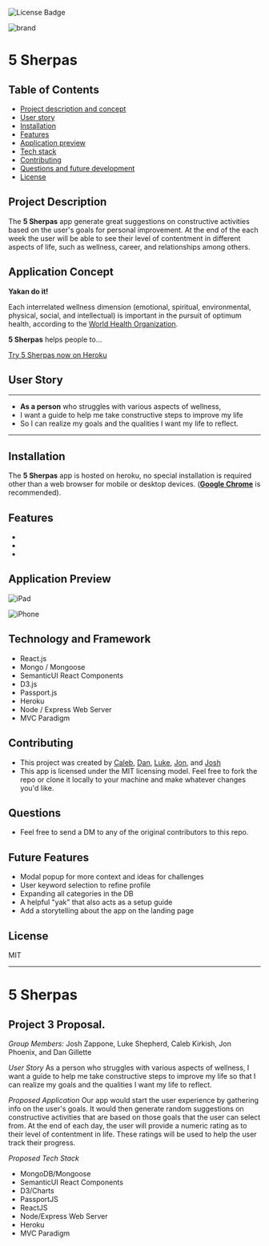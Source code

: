 ![License Badge](https://img.shields.io/badge/License-MIT-0298c3)

![brand]()

# 5 Sherpas

## Table of Contents

- [Project description and concept](#project-description)
- [User story](#user-story)
- [Installation](#installation)
- [Features](#features)
- [Application preview](#application-preview)
- [Tech stack](#technology-and-framework)
- [Contributing](#contributing)
- [Questions and future development](#questions)
- [License](#license)

## Project Description

The **5 Sherpas** app generate great suggestions on constructive activities based on the user's goals for personal improvement. At the end of the each week the user will be able to see their level of contentment in different aspects of life, such as wellness, career, and relationships among others.

## Application Concept

**Yakan do it!**

Each interrelated wellness dimension (emotional, spiritual, environmental, physical, social, and intellectual) is important in the pursuit of optimum health, according to the [World Health Organization](https://www.who.int/).

**5 Sherpas** helps people to...

[Try 5 Sherpas now on Heroku](https://the5sherpas.herokuapp.com/)

## User Story

---

- **As a person** who struggles with various aspects of wellness,
- I want a guide to help me take constructive steps to improve my life
- So I can realize my goals and the qualities I want my life to reflect.

---

## Installation

The **5 Sherpas** app is hosted on heroku, no special installation is required other than a web browser for mobile or desktop devices. ([**Google Chrome**](https://www.google.com/chrome/?brand=CHBD&gclid=Cj0KCQjwv7L6BRDxARIsAGj-34pI6kcGFGrZkxQgztLSwZZ7JzwQJFBfDBdgTHCurYEpg3QscMjHhYUaAkkjEALw_wcB&gclsrc=aw.ds) is recommended).

## Features

-
-
-

## Application Preview

![iPad]()

![iPhone]()

## Technology and Framework

- React.js
- Mongo / Mongoose
- SemanticUI React Components
- D3.js
- Passport.js
- Heroku
- Node / Express Web Server
- MVC Paradigm

## Contributing

- This project was created by [Caleb](https://github.com/calebkirkish), [Dan](https://github.com/DanGillette25), [Luke](https://github.com/ShepLT1), [Jon](https://github.com/JonPhoenix), and [Josh](https://github.com/zapponejosh/)
- This app is licensed under the MIT licensing model. Feel free to fork the repo or clone it locally to your machine and make whatever changes you'd like.

## Questions

- Feel free to send a DM to any of the original contributors to this repo.

## Future Features

- Modal popup for more context and ideas for challenges
- User keyword selection to refine profile
- Expanding all categories in the DB
- A helpful "yak" that also acts as a setup guide
- Add a storytelling about the app on the landing page

## License

MIT

---

# 5 Sherpas

## Project 3 Proposal.

_Group Members:_ Josh Zappone, Luke Shepherd, Caleb Kirkish, Jon Phoenix, and Dan Gillette

_User Story_
As a person who struggles with various aspects of wellness, I want a guide to help me take constructive steps to improve my life so that I can realize my goals and the qualities I want my life to reflect.

_Proposed Application_
Our app would start the user experience by gathering info on the user's goals. It would then generate random suggestions on constructive activities that are based on those goals that the user can select from. At the end of each day, the user will provide a numeric rating as to their level of contentment in life. These ratings will be used to help the user track their progress.

_Proposed Tech Stack_

- MongoDB/Mongoose
- SemanticUI React Components
- D3/Charts
- PassportJS
- ReactJS
- Node/Express Web Server
- Heroku
- MVC Paradigm
